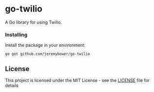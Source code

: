 # go-twilio

A Go library for using Twilio.

### Installing

Install the package in your environment:

```
go get github.com/jeremybower/go-twilio
```

## License

This project is licensed under the MIT License - see the [LICENSE](LICENSE) file for details
